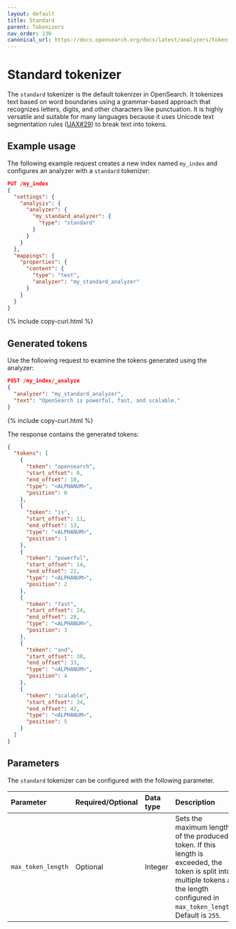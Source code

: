 ```yaml
---
layout: default
title: Standard
parent: Tokenizers
nav_order: 130
canonical_url: https://docs.opensearch.org/docs/latest/analyzers/tokenizers/standard/
---
```


# Standard tokenizer

The `standard` tokenizer is the default tokenizer in OpenSearch. It tokenizes text based on word boundaries using a grammar-based approach that recognizes letters, digits, and other characters like punctuation. It is highly versatile and suitable for many languages because it uses Unicode text segmentation rules ([UAX#29](https://unicode.org/reports/tr29/)) to break text into tokens.

## Example usage

The following example request creates a new index named `my_index` and configures an analyzer with a `standard` tokenizer:

```json
PUT /my_index
{
  "settings": {
    "analysis": {
      "analyzer": {
        "my_standard_analyzer": {
          "type": "standard"
        }
      }
    }
  },
  "mappings": {
    "properties": {
      "content": {
        "type": "text",
        "analyzer": "my_standard_analyzer"
      }
    }
  }
}
```
{% include copy-curl.html %}

## Generated tokens

Use the following request to examine the tokens generated using the analyzer:

```json
POST /my_index/_analyze
{
  "analyzer": "my_standard_analyzer",
  "text": "OpenSearch is powerful, fast, and scalable."
}
```
{% include copy-curl.html %}

The response contains the generated tokens:

```json
{
  "tokens": [
    {
      "token": "opensearch",
      "start_offset": 0,
      "end_offset": 10,
      "type": "<ALPHANUM>",
      "position": 0
    },
    {
      "token": "is",
      "start_offset": 11,
      "end_offset": 13,
      "type": "<ALPHANUM>",
      "position": 1
    },
    {
      "token": "powerful",
      "start_offset": 14,
      "end_offset": 22,
      "type": "<ALPHANUM>",
      "position": 2
    },
    {
      "token": "fast",
      "start_offset": 24,
      "end_offset": 28,
      "type": "<ALPHANUM>",
      "position": 3
    },
    {
      "token": "and",
      "start_offset": 30,
      "end_offset": 33,
      "type": "<ALPHANUM>",
      "position": 4
    },
    {
      "token": "scalable",
      "start_offset": 34,
      "end_offset": 42,
      "type": "<ALPHANUM>",
      "position": 5
    }
  ]
}
```

## Parameters

The `standard` tokenizer can be configured with the following parameter.

Parameter | Required/Optional | Data type | Description
:--- | :--- | :--- | :--- 
`max_token_length` | Optional | Integer | Sets the maximum length of the produced token. If this length is exceeded, the token is split into multiple tokens at the length configured in `max_token_length`. Default is `255`.

